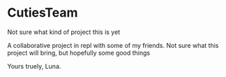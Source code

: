 # CutiesTeam
Not sure what kind of project this is yet

A collaborative project in repl with some of my friends.
Not sure what this project will bring, but hopefully some good things

Yours truely,
Luna.

